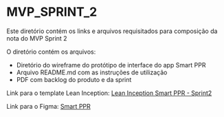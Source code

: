 # MVP_SPRINT_2
Este diretório contém os links e arquivos requisitados para composição da nota do MVP Sprint 2

O diretório contém os arquivos:

* Diretório do wireframe do protótipo de interface do app Smart PPR
* Arquivo  README.md com as instruções de utilização
* PDF com backlog do produto e da sprint

Link para o template Lean Inception: [Lean Inception Smart PPR - Sprint2](https://miro.com/welcomeonboard/ZmNLeXpvV1R4dHJ0aktPVEZGZ2hvSWpLaHRmVDh1Z2RVcEFNQVpqV0Q5eTNybFEyVTlBNVB6SEtTMWVzMU1IT3wzMDc0NDU3MzYwNjA0ODA5OTgwfDI=?share_link_id=779905827125)

Link para o Figma: [Smart PPR](https://www.figma.com/file/E40B4PpeSlbPes3clbSvcI/MVP---SMART-PPR?type=design&mode=design&t=WJdDpv3ANSjDzBNn-1)
